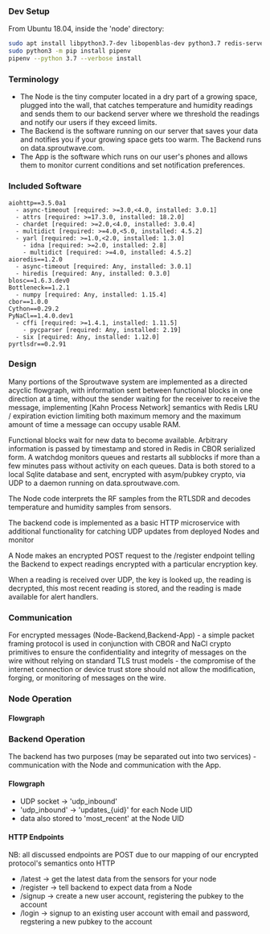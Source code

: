### Dev Setup

From Ubuntu 18.04, inside the 'node' directory:
``` bash
sudo apt install libpython3.7-dev libopenblas-dev python3.7 redis-server git gfortran
sudo python3 -m pip install pipenv
pipenv --python 3.7 --verbose install
```

### Terminology

 * The Node is the tiny computer located in a dry part of a growing space, plugged into the wall, that catches temperature and humidity readings and sends them
   to our backend server where we threshold the readings and notify our users if they exceed limits.
 * The Backend is the software running on our server that saves your data and notifies you if your growing space gets too warm.
 The Backend runs on data.sproutwave.com.
 * The App is the software which runs on our user's phones and allows them to monitor current conditions and set notification preferences.

### Included Software
```
aiohttp==3.5.0a1
  - async-timeout [required: >=3.0,<4.0, installed: 3.0.1]
  - attrs [required: >=17.3.0, installed: 18.2.0]
  - chardet [required: >=2.0,<4.0, installed: 3.0.4]
  - multidict [required: >=4.0,<5.0, installed: 4.5.2]
  - yarl [required: >=1.0,<2.0, installed: 1.3.0]
    - idna [required: >=2.0, installed: 2.8]
    - multidict [required: >=4.0, installed: 4.5.2]
aioredis==1.2.0
  - async-timeout [required: Any, installed: 3.0.1]
  - hiredis [required: Any, installed: 0.3.0]
blosc==1.6.3.dev0
Bottleneck==1.2.1
  - numpy [required: Any, installed: 1.15.4]
cbor==1.0.0
Cython==0.29.2
PyNaCl==1.4.0.dev1
  - cffi [required: >=1.4.1, installed: 1.11.5]
    - pycparser [required: Any, installed: 2.19]
  - six [required: Any, installed: 1.12.0]
pyrtlsdr==0.2.91
```

### Design

Many portions of the Sproutwave system are implemented as a directed acyclic flowgraph, with information sent between functional blocks in one direction at a
time, without the sender waiting for the receiver to receive the message, implementing [Kahn Process Network] semantics with Redis LRU / expiration eviction limiting both maximum memory
and the maximum amount of time a message can occupy usable RAM.

Functional blocks wait for new data to become available.
Arbitrary information is passed by timestamp and stored in Redis in CBOR serialized form.
A watchdog monitors queues and restarts all subblocks if more than a few minutes pass without activity on each queues.
Data is both stored to a local Sqlite database and sent, encrypted with asym/pubkey crypto, via UDP to a daemon running on data.sproutwave.com.



The Node code interprets the RF samples from the RTLSDR and decodes temperature and humidity samples from sensors.


The backend code is implemented as a basic HTTP microservice with additional functionality for catching UDP updates from deployed Nodes and monitor

A Node makes an encrypted POST request to the /register endpoint telling the Backend to expect readings encrypted with a particular encryption key.

When a reading is received over UDP, the key is looked up, the reading is decrypted, this most recent reading is stored, and the reading is made available for alert handlers.


### Communication

For encrypted messages (Node-Backend,Backend-App) - a simple packet framing protocol is used in conjunction with CBOR and NaCl crypto primitives to ensure the confidentiality and integrity of messages on the wire without relying on standard TLS trust models - the compromise of the internet connection or device trust store should not allow the modification, forging, or monitoring of messages on the wire.




### Node Operation

#### Flowgraph


### Backend Operation

The backend has two purposes (may be separated out into two services) - communication with the Node and communication with the App.

#### Flowgraph

 * UDP socket -> 'udp_inbound'
 * 'udp_inbound' -> 'updates_{uid}' for each Node UID
  * data also stored to 'most_recent' at the Node UID

#### HTTP Endpoints

NB: all discussed endpoints are POST due to our mapping of our encrypted protocol's semantics onto HTTP

 * /latest -> get the latest data from the sensors for your node
 * /register -> tell backend to expect data from a Node
 * /signup -> create a new user account, registering the pubkey to the account
 * /login -> signup to an existing user account with email and password, regstering a new pubkey to the account


